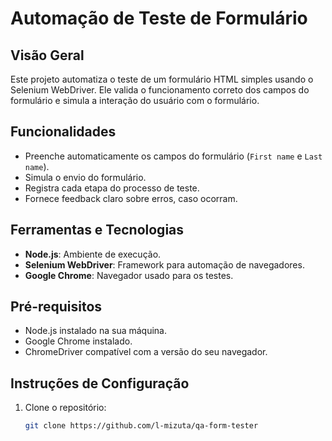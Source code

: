 # Automação de Teste de Formulário

## Visão Geral
Este projeto automatiza o teste de um formulário HTML simples usando o Selenium WebDriver. Ele valida o funcionamento correto dos campos do formulário e simula a interação do usuário com o formulário.

## Funcionalidades
- Preenche automaticamente os campos do formulário (`First name` e `Last name`).
- Simula o envio do formulário.
- Registra cada etapa do processo de teste.
- Fornece feedback claro sobre erros, caso ocorram.

## Ferramentas e Tecnologias
- **Node.js**: Ambiente de execução.
- **Selenium WebDriver**: Framework para automação de navegadores.
- **Google Chrome**: Navegador usado para os testes.

## Pré-requisitos
- Node.js instalado na sua máquina.
- Google Chrome instalado.
- ChromeDriver compatível com a versão do seu navegador.

## Instruções de Configuração

1. Clone o repositório:
   ```bash
   git clone https://github.com/l-mizuta/qa-form-tester
